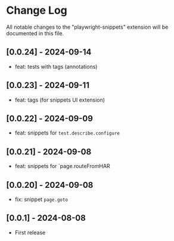 # Change Log

All notable changes to the "playwright-snippets" extension will be documented in this file.

## [0.0.24] - 2024-09-14

- feat: tests with tags (annotations)

## [0.0.23] - 2024-09-11

- feat: tags (for snippets UI extension)

## [0.0.22] - 2024-09-09

- feat: snippets for `test.describe.configure`

## [0.0.21] - 2024-09-08

- feat: snippets for `page.routeFromHAR

## [0.0.20] - 2024-09-08

- fix: snippet `page.goto`

## [0.0.1] - 2024-08-08

- First release
